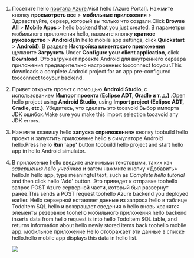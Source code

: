 
1. <span data-ttu-id="c5eef-101">Посетите hello [портала Azure].</span><span class="sxs-lookup"><span data-stu-id="c5eef-101">Visit hello [Azure Portal].</span></span> <span data-ttu-id="c5eef-102">Нажмите кнопку **просмотреть все** > **мобильные приложения** > Здравствуйте, сервер, который вы только что создали.</span><span class="sxs-lookup"><span data-stu-id="c5eef-102">Click **Browse All** > **Mobile Apps** > hello backend that you just created.</span></span> <span data-ttu-id="c5eef-103">В параметры мобильного приложения hello, нажмите кнопку **краткое руководство** > **Android)**.</span><span class="sxs-lookup"><span data-stu-id="c5eef-103">In hello mobile app settings, click **Quickstart** > **Android)**.</span></span> <span data-ttu-id="c5eef-104">В разделе **Настройка клиентского приложения** щелкните **Загрузить**.</span><span class="sxs-lookup"><span data-stu-id="c5eef-104">Under **Configure your client application**, click **Download**.</span></span> <span data-ttu-id="c5eef-105">Это загружает проекте Android для внутреннего сервера приложения предварительно настроенных tooconnect tooyour.</span><span class="sxs-lookup"><span data-stu-id="c5eef-105">This downloads a complete Android project for an app pre-configured tooconnect tooyour backend.</span></span> 
2. <span data-ttu-id="c5eef-106">Привет открыть проект с помощью **Android Studio**, с использованием **Импорт проекта (Eclipse ADT, Gradle и т. д.)** .</span><span class="sxs-lookup"><span data-stu-id="c5eef-106">Open hello project using **Android Studio**, using **Import project (Eclipse ADT, Gradle, etc.)**.</span></span> <span data-ttu-id="c5eef-107">Убедитесь, что сделать это tooavoid Выбор импорта JDK ошибок.</span><span class="sxs-lookup"><span data-stu-id="c5eef-107">Make sure you make this import selection tooavoid any JDK errors.</span></span>
3. <span data-ttu-id="c5eef-108">Нажмите клавишу hello **запуска «приложения»** кнопку toobuild hello проект и запустить приложение hello в симуляторе Android hello.</span><span class="sxs-lookup"><span data-stu-id="c5eef-108">Press hello **Run 'app'** button toobuild hello project and start hello app in hello Android simulator.</span></span>
4. <span data-ttu-id="c5eef-109">В приложение hello введите значимыми текстовыми, таких как *завершения hello учебника* и затем нажмите кнопку «Добавить» hello.</span><span class="sxs-lookup"><span data-stu-id="c5eef-109">In hello app, type meaningful text, such as *Complete hello tutorial* and then click hello 'Add' button.</span></span> <span data-ttu-id="c5eef-110">Это приведет к отправке toohello запрос POST Azure серверной части, который был развернут ранее.</span><span class="sxs-lookup"><span data-stu-id="c5eef-110">This sends a POST request toohello Azure backend you deployed earlier.</span></span> <span data-ttu-id="c5eef-111">Hello серверной вставляет данные из запроса hello в таблице TodoItem SQL hello и возвращает сведения о hello вновь хранятся элементы резервное toohello мобильного приложения.</span><span class="sxs-lookup"><span data-stu-id="c5eef-111">hello backend inserts data from hello request is into hello TodoItem SQL table, and returns information about hello newly stored items back toohello mobile app.</span></span> <span data-ttu-id="c5eef-112">мобильное приложение Hello отображает эти данные в списке hello.</span><span class="sxs-lookup"><span data-stu-id="c5eef-112">hello mobile app displays this data in hello list.</span></span> 
   
    ![](./media/app-service-mobile-android-quickstart/mobile-quickstart-startup-android.png)

[портала Azure]: https://portal.azure.com/

